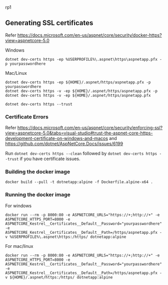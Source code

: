 rp1

## Generating SSL certificates 

Refer https://docs.microsoft.com/en-us/aspnet/core/security/docker-https?view=aspnetcore-5.0

Windows
```
dotnet dev-certs https -ep %USERPROFILE%\.aspnet\https\aspnetapp.pfx -p yourpasswordhere
```
Mac/Linux
```
dotnet dev-certs https -ep ${HOME}/.aspnet/https/aspnetapp.pfx -p yourpasswordhere
dotnet dev-certs https -v -ep ${HOME}/.aspnet/https/aspnetapp.pfx -p 
dotnet dev-certs https -v -ep ${HOME}/.aspnet/https/aspnetapp.pfx
```
```
dotnet dev-certs https --trust
```

### Certificate Errors
Refer https://docs.microsoft.com/en-us/aspnet/core/security/enforcing-ssl?view=aspnetcore-5.0&tabs=visual-studio#trust-the-aspnet-core-https-development-certificate-on-windows-and-macos and https://github.com/dotnet/AspNetCore.Docs/issues/6199

Run `dotnet dev-certs https --clean` followed by `dotnet dev-certs https --trust` if you have certificate issues.

### Building the docker image
```
docker build --pull -t dotnetapp:alpine -f Dockerfile.alpine-x64 .
```

### Running the docker image

For windows
```
docker run --rm -p 8000:80 -e ASPNETCORE_URLS="https://+;http://+" -e ASPNETCORE_HTTPS_PORT=8000 -e ASPNETCORE_Kestrel__Certificates__Default__Password="yourpasswordhere" -e ASPNETCORE_Kestrel__Certificates__Default__Path=/https/aspnetapp.pfx -v %USERPROFILE%\.aspnet\https:/https/ dotnetapp:alpine
```
For mac/linux
```
docker run --rm -p 8000:80 -e ASPNETCORE_URLS="https://+;http://+" -e ASPNETCORE_HTTPS_PORT=8000 -e ASPNETCORE_Kestrel__Certificates__Default__Password="yourpasswordhere" -e ASPNETCORE_Kestrel__Certificates__Default__Path=/https/aspnetapp.pfx -v ${HOME}/.aspnet/https:/https/ dotnetapp:alpine
```